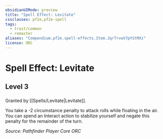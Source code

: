 ```yaml
---
obsidianUIMode: preview
title: "Spell Effect: Levitate"
cssclasses: pf2e,pf2e-spell
tags:
  - trait/common
  - remaster
aliases: "Compendium.pf2e.spell-effects.Item.JqrTrvwV7pYStMXz"
license: ORC
---
```

# Spell Effect: Levitate
## Level 3
### 






Granted by [[Spells/Levitate|Levitate]].

You take a -2 circumstance penalty to attack rolls while floating in the air. You can spend an Interact action to stabilize yourself and negate this penalty for the remainder of the turn.

*Source: Pathfinder Player Core*
*ORC*